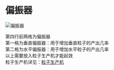 # 偏振器

![偏振器](https://gzassets.cn/minecraft/plugin/slimefun/wiki/addons/images/transcendence/page.png ':size=25%')  

第四行前两格为偏振器  
第一格为垂直偏振器：用于增加垂直粒子的产出几率  
第二格为水平偏振器：用于增加水平粒子的产出几率  
以上需要放入粒子生产机才能起效  
粒子生产机详见：[粒子生产机](./Quirp-Oscillator)  
